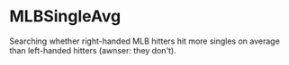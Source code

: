 # MLBSingleAvg
Searching whether right-handed MLB hitters hit more singles on average than left-handed hitters (awnser: they don't).

